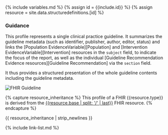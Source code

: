 {% include variables.md %}
{% assign id = {{include.id}} %}
{% assign resource = site.data.structuredefinitions.[id] %}

### Guidance

This profile represents a single clinical practice guideline. It summarizes the guideline metadata (such as identifier, publisher, author, editor, status) and links the [Population EvidenceVariable][Population] and [Intervention EvidenceVariable][Intervention] resources in the `subject` field, to indicate the focus of the report, as well as the individual [Guideline Recommendation Evidence resources][Guideline Recommendation] via the `section` field.

It thus provides a structured presentation of the whole guideline contents including the guideline metadata.

<img src="09-guideline.png" alt="FHIR Guideline" />


{% capture resource_inheritance %}
This profile of a FHIR {{resource.type}} is derived from the [{{resource.base | split: '/' | last}}]({{resource.base}}) FHIR resource.
{% endcapture %}

{{ resource_inheritance | strip_newlines }}

{% include link-list.md %}

